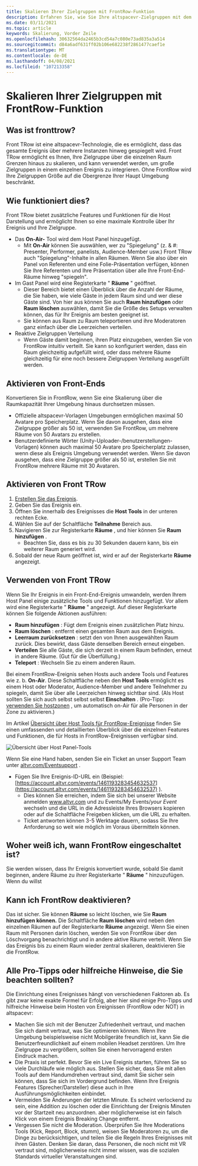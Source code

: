 ```yaml
---
title: Skalieren Ihrer Zielgruppen mit FrontRow-Funktion
description: Erfahren Sie, wie Sie Ihre altspacevr-Zielgruppen mit dem Frontend-Feature aktivieren, beheben und skalieren.
ms.date: 03/11/2021
ms.topic: article
keywords: Skalierung, Vorder Zeile
ms.openlocfilehash: 30632564da2465b3cd54a7c080e73ad835a3a514
ms.sourcegitcommit: d84a6adf631ff02b106e682238f2861477caef1e
ms.translationtype: MT
ms.contentlocale: de-DE
ms.lasthandoff: 04/08/2021
ms.locfileid: "107213358"
---
```

# <a name="scaling-your-audiences-with-frontrow-feature"></a>Skalieren Ihrer Zielgruppen mit FrontRow-Funktion

## <a name="what-is-frontrow"></a>Was ist fronttrow?

Front TRow ist eine altspacevr-Technologie, die es ermöglicht, dass das gesamte Ereignis über mehrere Instanzen hinweg gespiegelt wird. Front TRow ermöglicht es Ihnen, Ihre Zielgruppe über die einzelnen Raum Grenzen hinaus zu skalieren, und kann verwendet werden, um große Zielgruppen in einem einzelnen Ereignis zu integrieren. Ohne FrontRow wird Ihre Zielgruppen Größe auf die Obergrenze Ihrer Haupt Umgebung beschränkt.

## <a name="how-does-it-work"></a>Wie funktioniert dies?

Front TRow bietet zusätzliche Features und Funktionen für die Host Darstellung und ermöglicht Ihnen so eine maximale Kontrolle über Ihr Ereignis und Ihre Zielgruppe. 

* Das **On-Air-** Tool wird dem Host Panel hinzugefügt.
    * Mit **On-Air** können Sie auswählen, wer zu "Spiegelung" (z. & #: Presenter, Performer, panelists, Audience-Member usw.) Front TRow auch "Spiegelung"-Inhalte in allen Räumen. Wenn Sie also über ein Panel von Referenten und eine Folie-Präsentation verfügen, können Sie Ihre Referenten und Ihre Präsentation über alle Ihre Front-End-Räume hinweg "spiegeln".
* Im Gast Panel wird eine Registerkarte " **Räume** " geöffnet.
    * Dieser Bereich bietet einen Überblick über die Anzahl der Räume, die Sie haben, wie viele Gäste in jedem Raum sind und wer diese Gäste sind. Von hier aus können Sie auch **Raum hinzufügen** oder **Raum löschen** auswählen, damit Sie die Größe des Setups verwalten können, das für Ihr Ereignis am besten geeignet ist.
    * Sie können aus Raum zu Raum teleportieren und ihre Moderatoren ganz einfach über die Leerzeichen verteilen.
* Reaktive Zielgruppen Verteilung
    * Wenn Gäste damit beginnen, ihren Platz einzugeben, werden Sie von FrontRow intuitiv verteilt. Sie kann so konfiguriert werden, dass ein Raum gleichzeitig aufgefüllt wird, oder dass mehrere Räume gleichzeitig für eine noch bessere Zielgruppen Verteilung ausgefüllt werden.

## <a name="when-to-enable-frontrow"></a>Aktivieren von Front-Ends

Konvertieren Sie in FrontRow, wenn Sie eine Skalierung über die Raumkapazität Ihrer Umgebung hinaus durchsetzen müssen.

* Offizielle altspacevr-Vorlagen Umgebungen ermöglichen maximal 50 Avatare pro Speicherplatz. Wenn Sie davon ausgehen, dass eine Zielgruppe größer als 50 ist, verwenden Sie FrontRow, um mehrere Räume von 50 Avatars zu erstellen.
* Benutzerdefinierte Wörter (Unity-Uploader-/benutzerstellungen-Vorlagen) können auch maximal 50 Avatare pro Speicherplatz zulassen, wenn diese als Ereignis Umgebung verwendet werden. Wenn Sie davon ausgehen, dass eine Zielgruppe größer als 50 ist, erstellen Sie mit FrontRow mehrere Räume mit 30 Avataren.

## <a name="how-to-enable-frontrow"></a>Aktivieren von Front TRow

1. [Erstellen Sie das Ereignis](https://account.altvr.com/events/new).
2. Geben Sie das Ereignis ein.
3. Öffnen Sie innerhalb des Ereignisses die **Host Tools** in der unteren rechten Ecke.
4. Wählen Sie auf der Schaltfläche **Teilnahme** Bereich aus.
5. Navigieren Sie zur Registerkarte **Räume** , und hier können Sie **Raum hinzufügen** .
    * Beachten Sie, dass es bis zu 30 Sekunden dauern kann, bis ein weiterer Raum generiert wird. 
6. Sobald der neue Raum geöffnet ist, wird er auf der Registerkarte **Räume** angezeigt. 

## <a name="how-to-use-frontrow"></a>Verwenden von Front TRow

Wenn Sie Ihr Ereignis in ein Front-End-Ereignis umwandeln, werden Ihrem Host Panel einige zusätzliche Tools und Funktionen hinzugefügt. Vor allem wird eine Registerkarte " **Räume** " angezeigt. Auf dieser Registerkarte können Sie folgende Aktionen ausführen:

* **Raum hinzufügen** : Fügt dem Ereignis einen zusätzlichen Platz hinzu. 
* **Raum löschen** : entfernt einen gesamten Raum aus dem Ereignis.
* **Leerraum zurücksetzen** : setzt den von Ihnen ausgewählten Raum zurück. Dies bewirkt, dass Gäste denselben Bereich erneut eingeben.
* **Verteilen** Sie alle Gäste, die sich derzeit in einem Raum befinden, erneut in andere Räume. (Gut für die Überfüllung.)
* **Teleport** : Wechseln Sie zu einem anderen Raum.

Bei einem FrontRow-Ereignis sehen Hosts auch andere Tools und Features wie z. b. **On-Air**. Diese Schaltfläche neben den **Host Tools** ermöglicht es einem Host oder Moderator, Audience-Member und andere Teilnehmer zu spiegeln, damit Sie über alle Leerzeichen hinweg sichtbar sind. (Als Host sollten Sie sich auch selbst selbst selbst **Einschalten** . (Pro-Tipp: [verwenden Sie hostzonen](https://altvr.com/holiday2020/) , um automatisch on-Air für alle Personen in der Zone zu aktivieren.)

Im Artikel [Übersicht über Host Tools für FrontRow-Ereignisse](../tutorials/host-tools-for-events.md) finden Sie einen umfassenden und detaillierten Überblick über die einzelnen Features und Funktionen, die für Hosts in FrontRow-Ereignissen verfügbar sind.

![Übersicht über Host Panel-Tools](images/scaling-audiences.png)

Wenn Sie eine Hand haben, senden Sie ein Ticket an unser Support Team unter [altvr.com/Eventsupport](https://help.altvr.com/hc/en-us/requests/new?ticket_form_id=360001833313) .

* Fügen Sie Ihre Ereignis-ID-URL ein (Beispiel: [https://account.altvr.com/events/1461193283454632537](https://account.altvr.com/events/1461193283454632537) ).
    * Dies können Sie erreichen, indem Sie sich bei unserer Website anmelden www.altvr.com und zu Events/My Events/*your Event* wechseln und die URL in die Adressleiste Ihres Browsers kopieren oder auf die Schaltfläche Freigeben klicken, um die URL zu erhalten.
    * Ticket antworten können 3-5 Werktage dauern, sodass Sie Ihre Anforderung so weit wie möglich im Voraus übermitteln können.
 
## <a name="how-will-i-know-when-frontrow-is-on"></a>Woher weiß ich, wann FrontRow eingeschaltet ist?

Sie werden wissen, dass Ihr Ereignis konvertiert wurde, sobald Sie damit beginnen, andere Räume zu ihrer Registerkarte " **Räume** " hinzuzufügen. Wenn du willst 
 
## <a name="can-i-turn-off-frontrow"></a>Kann ich FrontRow deaktivieren?

Das ist sicher. Sie können **Räume** so leicht löschen, wie Sie **Raum hinzufügen können.** Die Schaltfläche **Raum löschen** wird neben den einzelnen Räumen auf der Registerkarte **Räume** angezeigt. Wenn Sie einen Raum mit Personen darin löschen, werden Sie von FrontRow über den Löschvorgang benachrichtigt und in andere aktive Räume verteilt. Wenn Sie das Ereignis bis zu einem Raum wieder zentral skalieren, deaktivieren Sie die FrontRow. 
 
## <a name="any-pro-tips-or-helpful-hints-to-be-aware-of"></a>Alle Pro-Tipps oder hilfreiche Hinweise, die Sie beachten sollten?

Die Einrichtung eines Ereignisses hängt von verschiedenen Faktoren ab. Es gibt zwar keine exakte Formel für Erfolg, aber hier sind einige Pro-Tipps und hilfreiche Hinweise beim Hosten von Ereignissen (FrontRow oder NOT) in altspacevr:
* Machen Sie sich mit der Benutzer Zufriedenheit vertraut, und machen Sie sich damit vertraut, was Sie optimieren können. Wenn Ihre Umgebung beispielsweise nicht Mobilgeräte freundlich ist, kann Sie die Benutzerfreundlichkeit auf einem mobilen Headset zerstören. Um Ihre Zielgruppe zu vergrößern, sollten Sie einen hervorragend ersten Eindruck machen.
* Die Praxis ist perfekt. Bevor Sie ein Live Ereignis starten, führen Sie so viele Durchläufe wie möglich aus. Stellen Sie sicher, dass Sie mit allen Tools auf dem Handumdrehen vertraut sind, damit Sie sicher sein können, dass Sie sich im Vordergrund befinden. Wenn Ihre Ereignis Features (Sprecher/Darsteller) diese auch in Ihre Ausführungsmöglichkeiten einbindet.
* Vermeiden Sie Änderungen der letzten Minute. Es scheint verlockend zu sein, eine Addition zu löschen oder die Einrichtung der Ereignis Minuten vor der Startzeit neu anzuordnen. aber möglicherweise ist ein falsch Klick von einem Ereignis Breaking Change entfernt. 
* Vergessen Sie nicht die Moderation. Überprüfen Sie Ihre Moderations Tools (Kick, Report, Block, stumm), weisen Sie Moderatoren zu, um die Dinge zu berücksichtigen, und teilen Sie die Regeln Ihres Ereignisses mit ihren Gästen. Denken Sie daran, dass Personen, die noch nicht mit VR vertraut sind, möglicherweise nicht immer wissen, was die sozialen Standards virtueller Veranstaltungen sind.